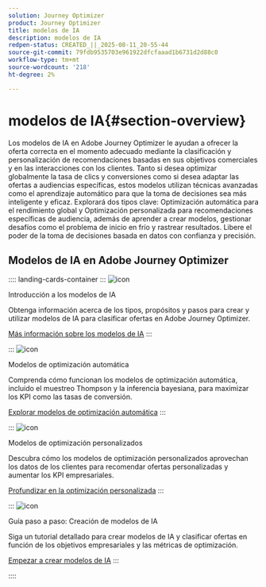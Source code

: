 ```yaml
---
solution: Journey Optimizer
product: Journey Optimizer
title: modelos de IA
description: modelos de IA
redpen-status: CREATED_||_2025-08-11_20-55-44
source-git-commit: 79fdb9535703e961922dfcfaaad1b6731d2d88c0
workflow-type: tm+mt
source-wordcount: '218'
ht-degree: 2%

---
```



# modelos de IA{#section-overview}

Los modelos de IA en Adobe Journey Optimizer le ayudan a ofrecer la oferta correcta en el momento adecuado mediante la clasificación y personalización de recomendaciones basadas en sus objetivos comerciales y en las interacciones con los clientes. Tanto si desea optimizar globalmente la tasa de clics y conversiones como si desea adaptar las ofertas a audiencias específicas, estos modelos utilizan técnicas avanzadas como el aprendizaje automático para que la toma de decisiones sea más inteligente y eficaz. Explorará dos tipos clave: Optimización automática para el rendimiento global y Optimización personalizada para recomendaciones específicas de audiencia, además de aprender a crear modelos, gestionar desafíos como el problema de inicio en frío y rastrear resultados. Libere el poder de la toma de decisiones basada en datos con confianza y precisión.

## Modelos de IA en Adobe Journey Optimizer

:::: landing-cards-container
:::
![icon](https://cdn.experienceleague.adobe.com/icons/book.svg)

Introducción a los modelos de IA

Obtenga información acerca de los tipos, propósitos y pasos para crear y utilizar modelos de IA para clasificar ofertas en Adobe Journey Optimizer.

[Más información sobre los modelos de IA](../using/experience-decisioning/ranking/ai-models.md)
:::

:::
![icon](https://cdn.experienceleague.adobe.com/icons/chart-line.svg)

Modelos de optimización automática

Comprenda cómo funcionan los modelos de optimización automática, incluido el muestreo Thompson y la inferencia bayesiana, para maximizar los KPI como las tasas de conversión.

[Explorar modelos de optimización automática](../using/experience-decisioning/ranking/auto-optimization-model.md)
:::

:::
![icon](https://cdn.experienceleague.adobe.com/icons/bullseye.svg)

Modelos de optimización personalizados

Descubra cómo los modelos de optimización personalizados aprovechan los datos de los clientes para recomendar ofertas personalizadas y aumentar los KPI empresariales.

[Profundizar en la optimización personalizada](../using/experience-decisioning/ranking/personalized-optimization-model.md)
:::

:::
![icon](https://cdn.experienceleague.adobe.com/icons/circle-play.svg)

Guía paso a paso: Creación de modelos de IA

Siga un tutorial detallado para crear modelos de IA y clasificar ofertas en función de los objetivos empresariales y las métricas de optimización.

[Empezar a crear modelos de IA](../using/experience-decisioning/ranking/create-ai-models.md)
:::

::::

